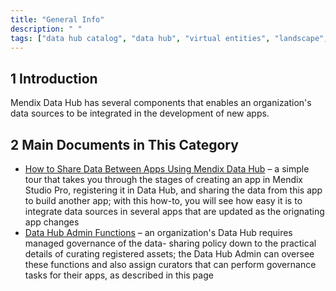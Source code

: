 ```yaml
---
title: "General Info"
description: " "
tags: ["data hub catalog", "data hub", "virtual entities", "landscape", "published odata service"]
---
```


## 1 Introduction

Mendix Data Hub has several components that enables an organization's data sources to be integrated in the development of new apps. 

## 2 Main Documents in This Category

* [How to Share Data Between Apps Using Mendix Data Hub](share-data) – a simple tour that takes you through the stages of creating an app in Mendix Studio Pro, registering it in Data Hub, and sharing the data from this app to build another app; with this how-to, you will see how easy it is to integrate data sources in several apps that are updated as the orignating app changes
* [Data Hub Admin Functions](data-hub-admin-functions) – an organization's Data Hub requires managed governance of the data- sharing policy down to the practical details of curating registered assets; the Data Hub Admin can oversee these functions and also assign curators that can perform governance tasks for their apps, as described in this page
